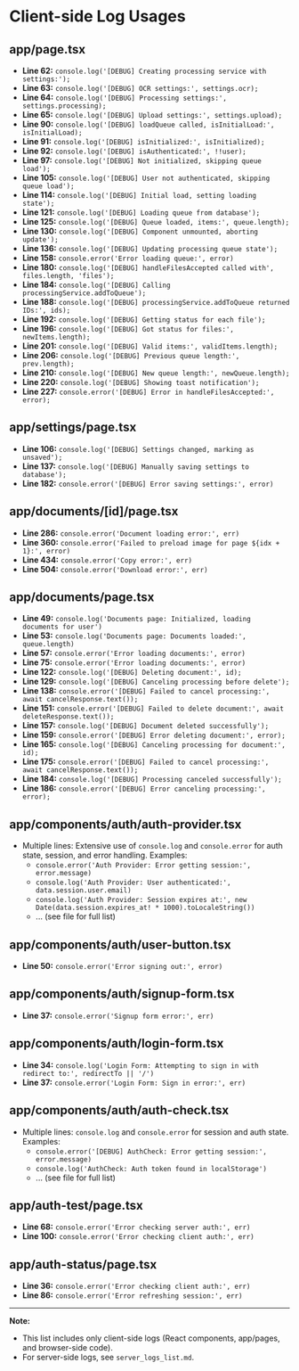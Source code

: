 # Client-side Log Usages

## app/page.tsx
- **Line 62:** `console.log('[DEBUG] Creating processing service with settings:');`
- **Line 63:** `console.log('[DEBUG] OCR settings:', settings.ocr);`
- **Line 64:** `console.log('[DEBUG] Processing settings:', settings.processing);`
- **Line 65:** `console.log('[DEBUG] Upload settings:', settings.upload);`
- **Line 90:** `console.log('[DEBUG] loadQueue called, isInitialLoad:', isInitialLoad);`
- **Line 91:** `console.log('[DEBUG] isInitialized:', isInitialized);`
- **Line 92:** `console.log('[DEBUG] isAuthenticated:', !!user);`
- **Line 97:** `console.log('[DEBUG] Not initialized, skipping queue load');`
- **Line 105:** `console.log('[DEBUG] User not authenticated, skipping queue load');`
- **Line 114:** `console.log('[DEBUG] Initial load, setting loading state');`
- **Line 121:** `console.log('[DEBUG] Loading queue from database');`
- **Line 125:** `console.log('[DEBUG] Queue loaded, items:', queue.length);`
- **Line 130:** `console.log('[DEBUG] Component unmounted, aborting update');`
- **Line 136:** `console.log('[DEBUG] Updating processing queue state');`
- **Line 158:** `console.error('Error loading queue:', error)`
- **Line 180:** `console.log('[DEBUG] handleFilesAccepted called with', files.length, 'files');`
- **Line 184:** `console.log('[DEBUG] Calling processingService.addToQueue');`
- **Line 188:** `console.log('[DEBUG] processingService.addToQueue returned IDs:', ids);`
- **Line 192:** `console.log('[DEBUG] Getting status for each file');`
- **Line 196:** `console.log('[DEBUG] Got status for files:', newItems.length);`
- **Line 201:** `console.log('[DEBUG] Valid items:', validItems.length);`
- **Line 206:** `console.log('[DEBUG] Previous queue length:', prev.length);`
- **Line 210:** `console.log('[DEBUG] New queue length:', newQueue.length);`
- **Line 220:** `console.log('[DEBUG] Showing toast notification');`
- **Line 227:** `console.error('[DEBUG] Error in handleFilesAccepted:', error);`

## app/settings/page.tsx
- **Line 106:** `console.log('[DEBUG] Settings changed, marking as unsaved');`
- **Line 137:** `console.log('[DEBUG] Manually saving settings to database');`
- **Line 182:** `console.error('[DEBUG] Error saving settings:', error)`

## app/documents/[id]/page.tsx
- **Line 286:** `console.error('Document loading error:', err)`
- **Line 360:** `console.error('Failed to preload image for page ${idx + 1}:', error)`
- **Line 434:** `console.error('Copy error:', err)`
- **Line 504:** `console.error('Download error:', err)`

## app/documents/page.tsx
- **Line 49:** `console.log('Documents page: Initialized, loading documents for user')`
- **Line 53:** `console.log('Documents page: Documents loaded:', queue.length)`
- **Line 57:** `console.error('Error loading documents:', error)`
- **Line 75:** `console.error('Error loading documents:', error)`
- **Line 122:** `console.log('[DEBUG] Deleting document:', id);`
- **Line 129:** `console.log('[DEBUG] Canceling processing before delete');`
- **Line 138:** `console.error('[DEBUG] Failed to cancel processing:', await cancelResponse.text());`
- **Line 151:** `console.error('[DEBUG] Failed to delete document:', await deleteResponse.text());`
- **Line 157:** `console.log('[DEBUG] Document deleted successfully');`
- **Line 159:** `console.error('[DEBUG] Error deleting document:', error);`
- **Line 165:** `console.log('[DEBUG] Canceling processing for document:', id);`
- **Line 175:** `console.error('[DEBUG] Failed to cancel processing:', await cancelResponse.text());`
- **Line 184:** `console.log('[DEBUG] Processing canceled successfully');`
- **Line 186:** `console.error('[DEBUG] Error canceling processing:', error);`

## app/components/auth/auth-provider.tsx
- Multiple lines: Extensive use of `console.log` and `console.error` for auth state, session, and error handling. Examples:
  - `console.error('Auth Provider: Error getting session:', error.message)`
  - `console.log('Auth Provider: User authenticated:', data.session.user.email)`
  - `console.log('Auth Provider: Session expires at:', new Date(data.session.expires_at! * 1000).toLocaleString())`
  - ... (see file for full list)

## app/components/auth/user-button.tsx
- **Line 50:** `console.error('Error signing out:', error)`

## app/components/auth/signup-form.tsx
- **Line 37:** `console.error('Signup form error:', err)`

## app/components/auth/login-form.tsx
- **Line 34:** `console.log('Login Form: Attempting to sign in with redirect to:', redirectTo || '/')`
- **Line 37:** `console.error('Login Form: Sign in error:', err)`

## app/components/auth/auth-check.tsx
- Multiple lines: `console.log` and `console.error` for session and auth state. Examples:
  - `console.error('[DEBUG] AuthCheck: Error getting session:', error.message)`
  - `console.log('AuthCheck: Auth token found in localStorage')`
  - ... (see file for full list)

## app/auth-test/page.tsx
- **Line 68:** `console.error('Error checking server auth:', err)`
- **Line 100:** `console.error('Error checking client auth:', err)`

## app/auth-status/page.tsx
- **Line 36:** `console.error('Error checking client auth:', err)`
- **Line 86:** `console.error('Error refreshing session:', err)`

---

**Note:**
- This list includes only client-side logs (React components, app/pages, and browser-side code).
- For server-side logs, see `server_logs_list.md`. 